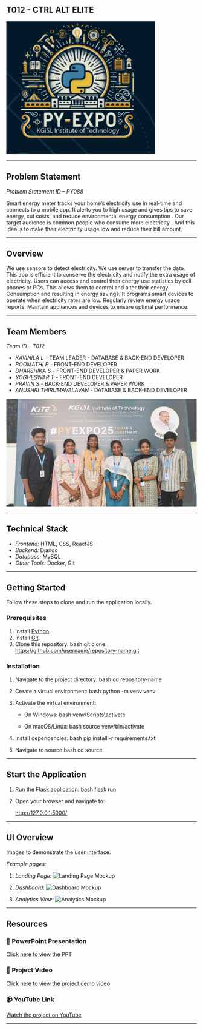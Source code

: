 ## T012 - CTRL ALT ELITE

![PyExpo Logo](Images/pyexpo.png.png)

---

## Problem Statement

*Problem Statement ID – PY088*

Smart energy meter tracks your home’s electricity use in real-time
and connects to a mobile app. It alerts you to high usage and gives
tips to save energy, cut costs, and reduce environmental energy
consumption . Our target audience is common people who consume more
electricity . And this idea is to make their electricity usage low and
reduce their bill amount.

---

## Overview

We use sensors to detect electricity. We use server to transfer the data. This app is efficient to conserve the electricity and notify the extra usage of electricity. Users can access and control their energy use statistics by cell phones or PCs. This allows them to control and alter their energy Consumption and resulting in energy savings. It programs smart devices to operate when electricity rates are low. Regularly review energy usage reports. Maintain appliances and devices to ensure optimal performance.

---

## Team Members

*Team ID – T012*


- *KAVINILA L* - TEAM LEADER - DATABASE & BACK-END DEVELOPER
- *BOOMATHI P* - FRONT-END DEVELOPER
- *DHARSHIKA S* - FRONT-END DEVELOPER & PAPER WORK
- *YOGHESWAR T* - FRONT-END DEVELOPER
- *PRAVIN S* - BACK-END DEVELOPER & PAPER WORK
- *ANUSHRI THIRUMAVALAVAN* - DATABASE & BACK-END DEVELOPER

![Team Photo](Images/team-photo.png.jpg)

---

## Technical Stack


- *Frontend:* HTML, CSS, ReactJS
- *Backend:* Django
- *Database:* MySQL
- *Other Tools:* Docker, Git

---

## Getting Started

Follow these steps to clone and run the application locally.

### Prerequisites

1. Install [Python](https://www.python.org/downloads/).
2. Install [Git](https://git-scm.com/).
3. Clone this repository:
   bash
   git clone https://github.com/username/repository-name.git
   

### Installation

1. Navigate to the project directory:
   bash
   cd repository-name
   
2. Create a virtual environment:
   bash
   python -m venv venv
   
3. Activate the virtual environment:
   - On Windows:
     bash
     venv\Scripts\activate
     
   - On macOS/Linux:
     bash
     source venv/bin/activate
     
4. Install dependencies:
   bash
   pip install -r requirements.txt
   
5. Navigate to source
   bash
   cd source
   

---

## Start the Application

1. Run the Flask application:
   bash
   flask run
   
2. Open your browser and navigate to:
   
   http://127.0.0.1:5000/
   

---

## UI Overview

Images to demonstrate the user interface:

*Example pages:*

1. *Landing Page:*
   ![Landing Page Mockup](media/LoadingPage.png)

2. *Dashboard:*
   ![Dashboard Mockup](media/DashBoard.png)

3. *Analytics View:*
   ![Analytics Mockup](media/Analytics.png)

---

## Resources

### 📄 PowerPoint Presentation
[Click here to view the PPT](https://1drv.ms/p/c/deb61b0a2d244268/EeEAVshuA01LmLUN6Ii1JswBpUxpuZ-I35qh_WPid3vR7Q?e=N9Mle3)

### 🎥 Project Video
[Click here to view the project demo video](https://youtu.be/SeG9Hd9sza8?si=FhW9ixxFTHB5o0Ld)

### 📹 YouTube Link
[Watch the project on YouTube](https://youtu.be/SeG9Hd9sza8?si=FhW9ixxFTHB5o0Ld)

---
